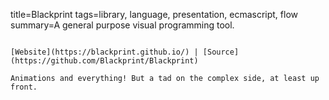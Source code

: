 title=Blackprint
tags=library, language, presentation, ecmascript, flow
summary=A general purpose visual programming tool.
~~~~~~

[Website](https://blackprint.github.io/) | [Source](https://github.com/Blackprint/Blackprint)

Animations and everything! But a tad on the complex side, at least up front.
